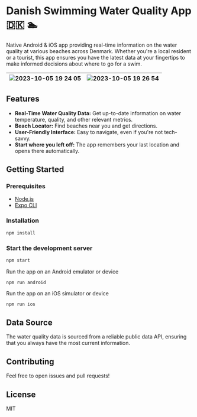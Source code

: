 # Danish Swimming Water Quality App 🇩🇰 🏊

Native Android & iOS app providing real-time information on the water quality at various beaches across Denmark. Whether you're a local resident or a tourist, this app ensures you have the latest data at your fingertips to make informed decisions about where to go for a swim.

| ![2023-10-05 19 24 05](https://github.com/bartaxyz/denmark-swimming/assets/4202010/b7957ab2-400b-457b-af22-9499d4c5d4b0) | ![2023-10-05 19 26 54](https://github.com/bartaxyz/denmark-swimming/assets/4202010/9c6c6249-7a07-45cc-adca-712453441279) |
|---|---|

## Features

- **Real-Time Water Quality Data:** Get up-to-date information on water temperature, quality, and other relevant metrics.
- **Beach Locator:** Find beaches near you and get directions.
- **User-Friendly Interface:** Easy to navigate, even if you're not tech-savvy.
- **Start where you left off:** The app remembers your last location and opens there automatically.

## Getting Started

### Prerequisites

- [Node.js](https://nodejs.org/en)
- [Expo CLI](https://docs.expo.dev/more/expo-cli/)

### Installation

```bash
npm install
```

### Start the development server

```bash
npm start
```

Run the app on an Android emulator or device

```
npm run android
```

Run the app on an iOS simulator or device

```bash
npm run ios
```

## Data Source

The water quality data is sourced from a reliable public data API, ensuring that you always have the most current information.

## Contributing

Feel free to open issues and pull requests!

## License

MIT
